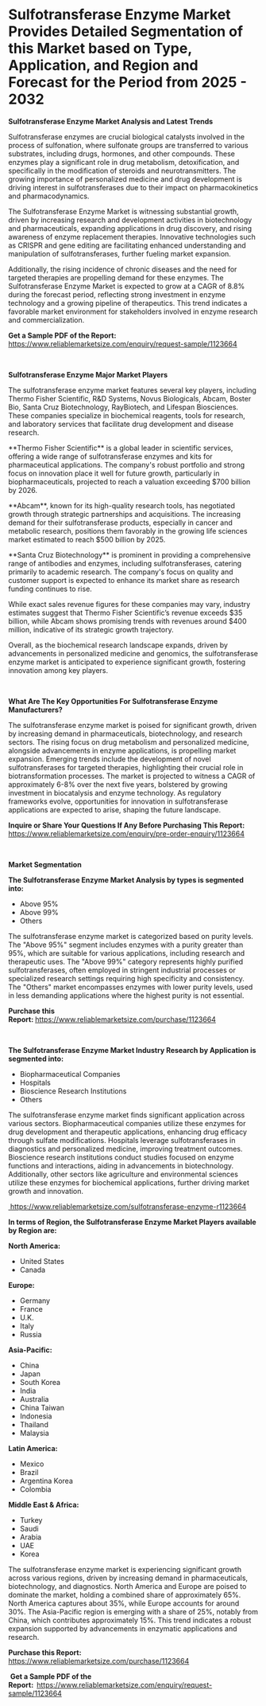 <p><h1>Sulfotransferase Enzyme Market Provides Detailed Segmentation of this Market based on Type, Application, and Region and Forecast for the Period from 2025 - 2032</h1></p><p><strong>Sulfotransferase Enzyme Market Analysis and Latest Trends</strong></p>
<p><p>Sulfotransferase enzymes are crucial biological catalysts involved in the process of sulfonation, where sulfonate groups are transferred to various substrates, including drugs, hormones, and other compounds. These enzymes play a significant role in drug metabolism, detoxification, and specifically in the modification of steroids and neurotransmitters. The growing importance of personalized medicine and drug development is driving interest in sulfotransferases due to their impact on pharmacokinetics and pharmacodynamics.</p><p>The Sulfotransferase Enzyme Market is witnessing substantial growth, driven by increasing research and development activities in biotechnology and pharmaceuticals, expanding applications in drug discovery, and rising awareness of enzyme replacement therapies. Innovative technologies such as CRISPR and gene editing are facilitating enhanced understanding and manipulation of sulfotransferases, further fueling market expansion. </p><p>Additionally, the rising incidence of chronic diseases and the need for targeted therapies are propelling demand for these enzymes. The Sulfotransferase Enzyme Market is expected to grow at a CAGR of 8.8% during the forecast period, reflecting strong investment in enzyme technology and a growing pipeline of therapeutics. This trend indicates a favorable market environment for stakeholders involved in enzyme research and commercialization.</p></p>
<p><strong>Get a Sample PDF of the Report:&nbsp;</strong> <a href="https://www.reliablemarketsize.com/enquiry/request-sample/1123664?utm_campaign=3460&utm_medium=2&utm_source=Github&utm_content=ia&utm_term=13042025&utm_id=sulfotransferase-enzyme">https://www.reliablemarketsize.com/enquiry/request-sample/1123664</a></p>
<p>&nbsp;</p>
<p><strong>Sulfotransferase Enzyme Major Market Players</strong></p>
<p><p>The sulfotransferase enzyme market features several key players, including Thermo Fisher Scientific, R&D Systems, Novus Biologicals, Abcam, Boster Bio, Santa Cruz Biotechnology, RayBiotech, and Lifespan Biosciences. These companies specialize in biochemical reagents, tools for research, and laboratory services that facilitate drug development and disease research.</p><p>**Thermo Fisher Scientific** is a global leader in scientific services, offering a wide range of sulfotransferase enzymes and kits for pharmaceutical applications. The company's robust portfolio and strong focus on innovation place it well for future growth, particularly in biopharmaceuticals, projected to reach a valuation exceeding $700 billion by 2026.</p><p>**Abcam**, known for its high-quality research tools, has negotiated growth through strategic partnerships and acquisitions. The increasing demand for their sulfotransferase products, especially in cancer and metabolic research, positions them favorably in the growing life sciences market estimated to reach $500 billion by 2025.</p><p>**Santa Cruz Biotechnology** is prominent in providing a comprehensive range of antibodies and enzymes, including sulfotransferases, catering primarily to academic research. The company's focus on quality and customer support is expected to enhance its market share as research funding continues to rise.</p><p>While exact sales revenue figures for these companies may vary, industry estimates suggest that Thermo Fisher Scientific’s revenue exceeds $35 billion, while Abcam shows promising trends with revenues around $400 million, indicative of its strategic growth trajectory. </p><p>Overall, as the biochemical research landscape expands, driven by advancements in personalized medicine and genomics, the sulfotransferase enzyme market is anticipated to experience significant growth, fostering innovation among key players.</p></p>
<p>&nbsp;</p>
<p><strong>What Are The Key Opportunities For Sulfotransferase Enzyme Manufacturers?</strong></p>
<p><p>The sulfotransferase enzyme market is poised for significant growth, driven by increasing demand in pharmaceuticals, biotechnology, and research sectors. The rising focus on drug metabolism and personalized medicine, alongside advancements in enzyme applications, is propelling market expansion. Emerging trends include the development of novel sulfotransferases for targeted therapies, highlighting their crucial role in biotransformation processes. The market is projected to witness a CAGR of approximately 6-8% over the next five years, bolstered by growing investment in biocatalysis and enzyme technology. As regulatory frameworks evolve, opportunities for innovation in sulfotransferase applications are expected to arise, shaping the future landscape.</p></p>
<p><strong>Inquire or Share Your Questions If Any Before Purchasing This Report:</strong> <a href="https://www.reliablemarketsize.com/enquiry/pre-order-enquiry/1123664?utm_campaign=3460&utm_medium=2&utm_source=Github&utm_content=ia&utm_term=13042025&utm_id=sulfotransferase-enzyme">https://www.reliablemarketsize.com/enquiry/pre-order-enquiry/1123664</a></p>
<p>&nbsp;</p>
<p><strong>Market Segmentation</strong></p>
<p><strong>The Sulfotransferase Enzyme Market Analysis by types is segmented into:</strong></p>
<p><ul><li>Above 95%</li><li>Above 99%</li><li>Others</li></ul></p>
<p><p>The sulfotransferase enzyme market is categorized based on purity levels. The "Above 95%" segment includes enzymes with a purity greater than 95%, which are suitable for various applications, including research and therapeutic uses. The "Above 99%" category represents highly purified sulfotransferases, often employed in stringent industrial processes or specialized research settings requiring high specificity and consistency. The "Others" market encompasses enzymes with lower purity levels, used in less demanding applications where the highest purity is not essential.</p></p>
<p><strong>Purchase this Report:&nbsp;</strong><a href="https://www.reliablemarketsize.com/purchase/1123664?utm_campaign=3460&utm_medium=2&utm_source=Github&utm_content=ia&utm_term=13042025&utm_id=sulfotransferase-enzyme">https://www.reliablemarketsize.com/purchase/1123664</a></p>
<p>&nbsp;</p>
<p><strong>The Sulfotransferase Enzyme Market Industry Research by Application is segmented into:</strong></p>
<p><ul><li>Biopharmaceutical Companies</li><li>Hospitals</li><li>Bioscience Research Institutions</li><li>Others</li></ul></p>
<p><p>The sulfotransferase enzyme market finds significant application across various sectors. Biopharmaceutical companies utilize these enzymes for drug development and therapeutic applications, enhancing drug efficacy through sulfate modifications. Hospitals leverage sulfotransferases in diagnostics and personalized medicine, improving treatment outcomes. Bioscience research institutions conduct studies focused on enzyme functions and interactions, aiding in advancements in biotechnology. Additionally, other sectors like agriculture and environmental sciences utilize these enzymes for biochemical applications, further driving market growth and innovation.</p></p>
<p><a href="https://www.reliablemarketsize.com/sulfotransferase-enzyme-r1123664?utm_campaign=3460&utm_medium=2&utm_source=Github&utm_content=ia&utm_term=13042025&utm_id=sulfotransferase-enzyme">&nbsp;https://www.reliablemarketsize.com/sulfotransferase-enzyme-r1123664</a></p>
<p><strong>In terms of Region, the Sulfotransferase Enzyme Market Players available by Region are:</strong></p>
<p>
    <p> <strong> North America: </strong>
        <ul>
            <li>United States</li>
            <li>Canada</li>
        </ul>
        </p> 
    <p> <strong> Europe: </strong>
        <ul>
            <li>Germany</li>
            <li>France</li>
            <li>U.K.</li>
            <li>Italy</li>
            <li>Russia</li>
        </ul>
        </p> 
    <p> <strong> Asia-Pacific: </strong>
        <ul>
            <li>China</li>
            <li>Japan</li>
            <li>South Korea</li>
            <li>India</li>
            <li>Australia</li>
            <li>China Taiwan</li>
            <li>Indonesia</li>
            <li>Thailand</li>
            <li>Malaysia</li>
        </ul>
        </p> 
    <p> <strong> Latin America: </strong>
        <ul>
            <li>Mexico</li>
            <li>Brazil</li>
            <li>Argentina Korea</li>
            <li>Colombia</li>
        </ul>
        </p> 
    <p> <strong> Middle East & Africa: </strong>
        <ul>
            <li>Turkey</li>
            <li>Saudi</li>
            <li>Arabia</li>
            <li>UAE</li>
            <li>Korea</li>
        </ul>
    </p>
    </p>
<p><p>The sulfotransferase enzyme market is experiencing significant growth across various regions, driven by increasing demand in pharmaceuticals, biotechnology, and diagnostics. North America and Europe are poised to dominate the market, holding a combined share of approximately 65%. North America captures about 35%, while Europe accounts for around 30%. The Asia-Pacific region is emerging with a share of 25%, notably from China, which contributes approximately 15%. This trend indicates a robust expansion supported by advancements in enzymatic applications and research.</p></p>
<p><strong>Purchase this Report: </strong><a href="https://www.reliablemarketsize.com/purchase/1123664?utm_campaign=3460&utm_medium=2&utm_source=Github&utm_content=ia&utm_term=13042025&utm_id=sulfotransferase-enzyme">https://www.reliablemarketsize.com/purchase/1123664</a></p>
<p>&nbsp;<strong>Get a Sample PDF of the Report:&nbsp;&nbsp;</strong><a href="https://www.reliablemarketsize.com/enquiry/request-sample/1123664?utm_campaign=3460&utm_medium=2&utm_source=Github&utm_content=ia&utm_term=13042025&utm_id=sulfotransferase-enzyme">https://www.reliablemarketsize.com/enquiry/request-sample/1123664</a></p>
<p><strong></strong></p>
<p><p></p><p></p><p></p></p>
